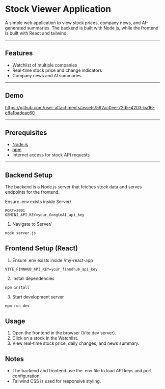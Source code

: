 # Stock Viewer Application

A simple web application to view stock prices, company news, and AI-generated summaries. 
The backend is built with Node.js, while the frontend is built with React and tailwind.

---

## Features

- Watchlist of multiple companies
- Real-time stock price and change indicators
- Company news and AI summaries

---

## Demo 


https://github.com/user-attachments/assets/592ac0ee-72d5-4203-ba16-c8a1badeac60





---

## Prerequisites

- [Node.js](https://nodejs.org/)
- [npm](https://www.npmjs.com/)
- Internet access for stock API requests

---

## Backend Setup 

The backend is a Node.js server that fetches stock data and serves endpoints for the frontend.

Ensure .env exists inside Server/
 ```.evn
PORT=3001
GEMINI_API_KEY=your_GoogleAI_api_key
```
1. Navigate to Server/
```bash
node server.js
```

## Frontend Setup (React)
1. Ensure .env exists inside /my-react-app
```.evn
VITE_FINNHUB_API_KEY=your_finndhub_api_key 
```
2. Install dependencies
```bash
npm install
```
3. Start development server
```bash
npm run dev
```

## Usage
1. Open the frontend in the browser (Vite dev server).
2. Click on a stock in the Watchlist.
3. View real-time stock price, daily changes, and news summary.

## Notes
- The backend and frontend use the .env file to load API keys and port configuration.
- Tailwind CSS is used for responsive styling.



